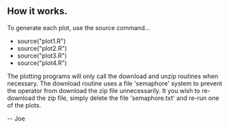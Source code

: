 ## How it works.

To generate each plot, use the source command...

* source("plot1.R")
* source("plot2.R")
* source("plot3.R")
* source("plot4.R")

The plotting programs will only call the download and unzip routines when 
necessary. The download routine uses a file 'semaphore' system to prevent the operator from download the zip file unnecessarily. It you wish to re-download the zip file, simply delete the file 'semaphore.txt' and re-run one of the plots.

-- Joe

